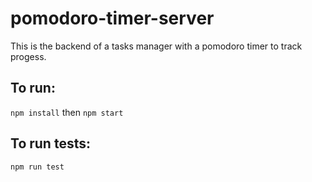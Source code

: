 # pomodoro-timer-server

This is the backend of a tasks manager with a pomodoro timer to track progess.

## To run:
``npm install`` then ``npm start``

## To run tests:
``npm run test``
